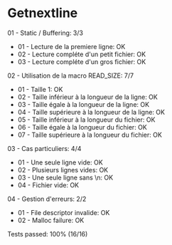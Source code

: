 # Getnextline

01 - Static / Buffering: 3/3
* 01 - Lecture de la premiere ligne: OK
* 02 - Lecture compléte d'un petit fichier: OK
* 03 - Lecture compléte d'un gros fichier: OK

02 - Utilisation de la macro READ_SIZE: 7/7
* 01 - Taille 1: OK
* 02 - Taille inférieur à la longueur de la ligne: OK
* 03 - Taille égale à la longueur de la ligne: OK
* 04 - Taille supérieure à la longueur de la ligne: OK
* 05 - Taille inférieur à la longueur du fichier: OK
* 06 - Taille égale à la longueur du fichier: OK
* 07 - Taille supérieure à la longueur du fichier: OK

03 - Cas particuliers: 4/4
* 01 - Une seule ligne vide: OK
* 02 - Plusieurs lignes vides: OK
* 03 - Une seule ligne sans \n: OK
* 04 - Fichier vide: OK

04 - Gestion d'erreurs: 2/2
* 01 - File descriptor invalide: OK
* 02 - Malloc failure: OK

Tests passed: 100% (16/16)
